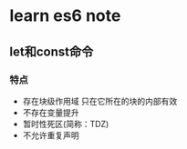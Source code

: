 # learn es6 note

## let和const命令

### 特点
+ 存在块级作用域 只在它所在的块的内部有效
+ 不存在变量提升
+ 暂时性死区(简称：TDZ)
+ 不允许重复声明

